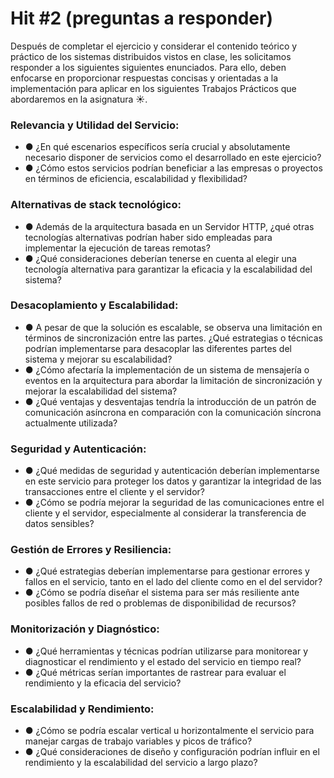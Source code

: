 # Hit #2 (preguntas a responder)

Después de completar el ejercicio y considerar el contenido teórico y práctico de los sistemas distribuidos vistos en clase, les solicitamos responder a los siguientes  siguientes enunciados. Para ello, deben enfocarse en proporcionar respuestas concisas y orientadas a la implementación para aplicar en los siguientes Trabajos Prácticos que abordaremos en la asignatura ☀️.

### Relevancia y Utilidad del Servicio:
- ●	¿En qué escenarios específicos sería crucial y absolutamente necesario disponer de servicios como el desarrollado en este ejercicio?
- ●	¿Cómo estos servicios podrían beneficiar a las empresas o proyectos en términos de eficiencia, escalabilidad y flexibilidad?

### Alternativas de stack tecnológico:
- ●	Además de la arquitectura basada en un Servidor HTTP, ¿qué otras tecnologías alternativas podrían haber sido empleadas para implementar la ejecución de tareas remotas?
- ●	¿Qué consideraciones deberían tenerse en cuenta al elegir una tecnología alternativa para garantizar la eficacia y la escalabilidad del sistema?

### Desacoplamiento y Escalabilidad:
- ●	A pesar de que la solución es escalable, se observa una limitación en términos de sincronización entre las partes. ¿Qué estrategias o técnicas podrían implementarse para desacoplar las diferentes partes del sistema y mejorar su escalabilidad?
- ●	¿Cómo afectaría la implementación de un sistema de mensajería o eventos en la arquitectura para abordar la limitación de sincronización y mejorar la escalabilidad del sistema?
- ●	¿Qué ventajas y desventajas tendría la introducción de un patrón de comunicación asíncrona en comparación con la comunicación síncrona actualmente utilizada?

### Seguridad y Autenticación:
- ●	¿Qué medidas de seguridad y autenticación deberían implementarse en este servicio para proteger los datos y garantizar la integridad de las transacciones entre el cliente y el servidor?
- ●	¿Cómo se podría mejorar la seguridad de las comunicaciones entre el cliente y el servidor, especialmente al considerar la transferencia de datos sensibles?

### Gestión de Errores y Resiliencia:
- ●	¿Qué estrategias deberían implementarse para gestionar errores y fallos en el servicio, tanto en el lado del cliente como en el del servidor?
- ●	¿Cómo se podría diseñar el sistema para ser más resiliente ante posibles fallos de red o problemas de disponibilidad de recursos?

### Monitorización y Diagnóstico:
- ●	¿Qué herramientas y técnicas podrían utilizarse para monitorear y diagnosticar el rendimiento y el estado del servicio en tiempo real?
- ●	¿Qué métricas serían importantes de rastrear para evaluar el rendimiento y la eficacia del servicio?

### Escalabilidad y Rendimiento:
- ●	¿Cómo se podría escalar vertical u horizontalmente el servicio para manejar cargas de trabajo variables y picos de tráfico?
- ●	¿Qué consideraciones de diseño y configuración podrían influir en el rendimiento y la escalabilidad del servicio a largo plazo?
